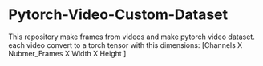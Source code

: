 # Pytorch-Video-Custom-Dataset
This repository make frames from videos and make pytorch video dataset. each video convert to a torch tensor with this dimensions: [Channels X Nubmer_Frames X Width X Height ]
